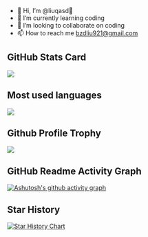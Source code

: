 - 👋 Hi, I’m @liuqasd👀 
- 🌱 I’m currently learning coding
- 💞️ I’m looking to collaborate on coding
- 📫 How to reach me bzdliu921@gmail.com

## GitHub Stats Card

![](https://github-readme-stats.vercel.app/api?username=liuqasd)

## Most used languages

<div> <img src="https://github-readme-stats.vercel.app/api/top-langs/?username=liuqasd&hide_title=true&hide_border=true&layout=compact&langs_count=6&text_color=000&icon_color=fff&theme=graywhite" /> </div>

## Github Profile Trophy

<div> <img src="https://github-profile-trophy.vercel.app/?username=liuqasd" /> </div>

## GitHub Readme Activity Graph

[![Ashutosh's github activity graph](https://github-readme-activity-graph.vercel.app/graph?username=liuqasd&theme=github-compact&custom_title=LIUQASD's%20Concentration%20Graph&hide_border=true)](https://github.com/ashutosh00710/github-readme-activity-graph)

## Star History

[![Star History Chart](https://api.star-history.com/svg?repos=Ashutosh00710/github-readme-activity-graph&type=Timeline)](https://star-history.com/#Ashutosh00710/github-readme-activity-graph&Timeline)

<!---
liuqasd/liuqasd is a ✨ special ✨ repository because its `README.md` (this file) appears on your GitHub profile.
You can click the Preview link to take a look at your changes.
--->
